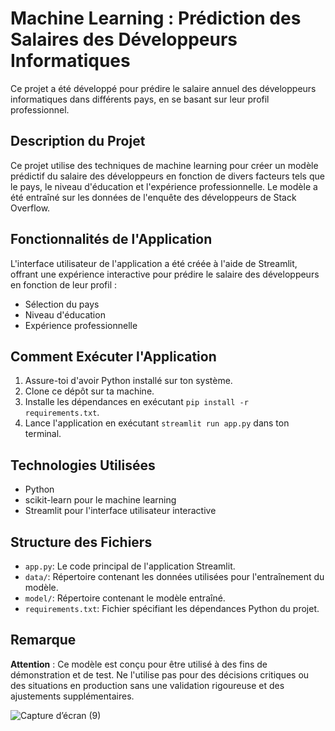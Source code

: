 # Machine Learning : Prédiction des Salaires des Développeurs Informatiques

Ce projet a été développé pour prédire le salaire annuel des développeurs informatiques dans différents pays, en se basant sur leur profil professionnel.

## Description du Projet

Ce projet utilise des techniques de machine learning pour créer un modèle prédictif du salaire des développeurs en fonction de divers facteurs tels que le pays, le niveau d'éducation et l'expérience professionnelle. Le modèle a été entraîné sur les données de l'enquête des développeurs de Stack Overflow.

## Fonctionnalités de l'Application

L'interface utilisateur de l'application a été créée à l'aide de Streamlit, offrant une expérience interactive pour prédire le salaire des développeurs en fonction de leur profil :

- Sélection du pays
- Niveau d'éducation
- Expérience professionnelle

## Comment Exécuter l'Application

1. Assure-toi d'avoir Python installé sur ton système.
2. Clone ce dépôt sur ta machine.
3. Installe les dépendances en exécutant `pip install -r requirements.txt`.
4. Lance l'application en exécutant `streamlit run app.py` dans ton terminal.

## Technologies Utilisées

- Python
- scikit-learn pour le machine learning
- Streamlit pour l'interface utilisateur interactive

## Structure des Fichiers

- `app.py`: Le code principal de l'application Streamlit.
- `data/`: Répertoire contenant les données utilisées pour l'entraînement du modèle.
- `model/`: Répertoire contenant le modèle entraîné.
- `requirements.txt`: Fichier spécifiant les dépendances Python du projet.

## Remarque

**Attention** : Ce modèle est conçu pour être utilisé à des fins de démonstration et de test. Ne l'utilise pas pour des décisions critiques ou des situations en production sans une validation rigoureuse et des ajustements supplémentaires.


![Capture d’écran (9)](https://github.com/assielking/dev_app/assets/145512245/f05e69ef-d0b8-4c8d-8477-64b1fa0bf446)
